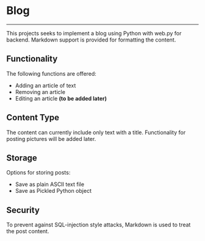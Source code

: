 # Blog #
--------
This projects seeks to implement a blog using
Python with web.py for backend. Markdown support
is provided for formatting the content.

## Functionality ##
The following functions are offered:
* Adding an article of text
* Removing an article
* Editing an article **(to be added later)**

## Content Type ##
The content can currently include only text with a title.
Functionality for posting pictures will be added later.

## Storage ##
Options for storing posts:
* Save as plain ASCII text file
* Save as Pickled Python object

## Security ##
To prevent against SQL-injection style attacks, Markdown
is used to treat the post content.

